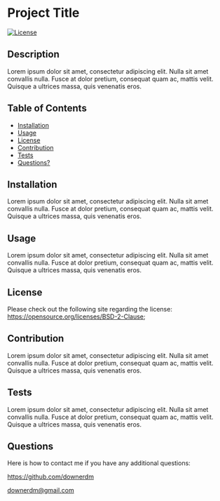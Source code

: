 
# Project Title


[![License](https://img.shields.io/badge/License-BSD_2--Clause-orange.svg)](https://opensource.org/licenses/BSD-2-Clause)
## Description

  Lorem ipsum dolor sit amet, consectetur adipiscing elit. Nulla sit amet convallis nulla. Fusce at dolor pretium, consequat quam ac, mattis velit. Quisque a ultrices massa, quis venenatis eros.


## Table of Contents

- [Installation](#installation)
- [Usage](#usage)
- [License](#license)
- [Contribution](#contribution)
- [Tests](#tests)
- [Questions?](#questions)

## Installation

Lorem ipsum dolor sit amet, consectetur adipiscing elit. Nulla sit amet convallis nulla. Fusce at dolor pretium, consequat quam ac, mattis velit. Quisque a ultrices massa, quis venenatis eros.


## Usage

Lorem ipsum dolor sit amet, consectetur adipiscing elit. Nulla sit amet convallis nulla. Fusce at dolor pretium, consequat quam ac, mattis velit. Quisque a ultrices massa, quis venenatis eros.


## License

Please check out the following site regarding the license:
https://opensource.org/licenses/BSD-2-Clause;

## Contribution

Lorem ipsum dolor sit amet, consectetur adipiscing elit. Nulla sit amet convallis nulla. Fusce at dolor pretium, consequat quam ac, mattis velit. Quisque a ultrices massa, quis venenatis eros.


## Tests

Lorem ipsum dolor sit amet, consectetur adipiscing elit. Nulla sit amet convallis nulla. Fusce at dolor pretium, consequat quam ac, mattis velit. Quisque a ultrices massa, quis venenatis eros.


## Questions

Here is how to contact me if you have any additional questions:

<https://github.com/downerdm>

<downerdm@gmail.com>

